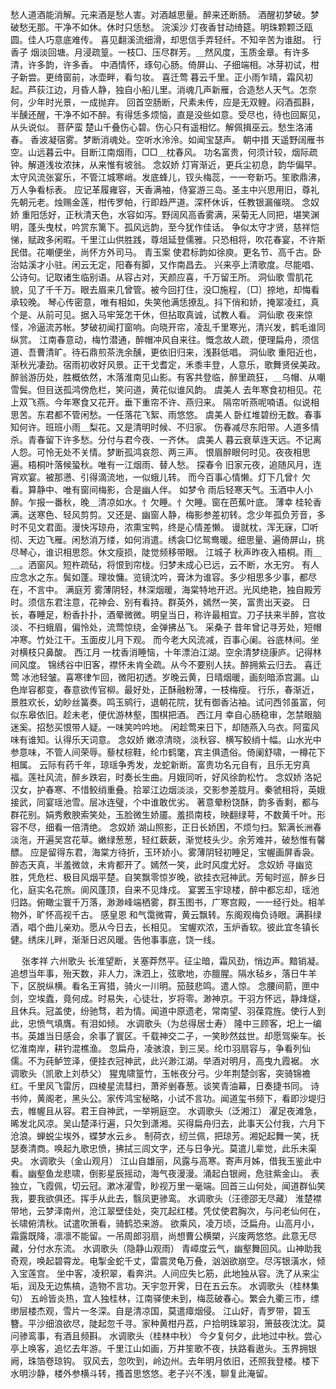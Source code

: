<!-- { "loadSidebar": true } -->
愁人道酒能消解。元来酒是愁人害。对酒越思量。醉来还断肠。 
酒醒初梦破。梦破愁无那。干净不如休。休时只恁愁。 
浣溪沙
灯夜香甘动绮筵。明珠颗颗泛瓯圆。佳人巧意底难传。 
喜见翻溪流细滑，却思信手弄轻纤。不知辛苦为谁甜。 
行香子
烟淡回塘。月浸疏篁。一枝□、压尽群芳。＿然风度，玉质金章。有许多清，许多韵，许多香。 
中酒情怀，琢句心肠。倚屏山、子细端相。冰芽初试，柑子新尝。更绮窗前，冰壶畔，看匀妆。 
喜迁莺
暮云千里。正小雨乍晴，霜风初起。芦荻江边，月昏人静，独自小船儿里。消魂几声新雁，合造愁人天气。怎奈何，少年时光景，一成抛弃。 
回首空肠断，尺素未传，应是无双鲤。闷酒孤斟，半醺还醒，干净不如不醉。有得恁多烦恼，直是没些如意。受尽也，待也回厮见，从头说似。 
菩萨蛮
楚山千叠伤心碧。伤心只有遥相忆。解佩揖巫云。愁生洛浦春。 
香波凝宿雾。梦断消魂处。空听水泠泠。如闻宝瑟声。 
朝中措
天遥野阔雁书空。山远暮云中。目断江南烟雨，□□＿枕春风。 
功名富贵，何须计较，烟际疏钟。解道浅妆浓抹，从来惟有坡翁。 
念奴娇
灯宵渐近，更兵尘初息，韵华偏早。太守风流张宴乐，不管江城寒峭。发底蜂儿，钗头梅蕊，一一夸新巧。笙歌鼎沸，万人争看标表。 
应记革履雍容，天香满袖，侍宴游三岛。圣主中兴思用旧，尊礼先朝元老。烛赐金莲，柑传罗帕，行即趋严道。深杯休诉，任教银漏催晓。 
念奴娇
重阳恁好，正秋清天色，水容如泻。野阔风高香雾满，采菊无人同把，堪笑渊明，蓬头曳杖，吟赏东篱下。孤风远韵，至今犹作佳话。 
争似太守才贤，慈祥恺悌，赋政多闲暇。千里江山供胜践，尊俎延登儒雅。只恐相将，吹花春宴，不许斯民借。花嘲便坐，尚怀方外司马。 
青玉案
使君标韵如徐庾。更名节、高千古。卧治姑溪才小驻。闲云无定，阳春有脚，又作南昌去。 
兴来亭上清歌度。尽能唱、公诗句。记取诸生临别语。从容占对，天颜应喜，千万留王所。 
洞仙歌
雪肌花貌，见了千千万。眼去眉来几曾管。被今回打住，没□施程，〔□〕捺地，却悔看承较晚。 
琴心传密意，唯有相如，失笑他满恁撩乱。抖下俏和娇，掩翠凌红，真个是、从前可见。据入马牢笼怎干休，但拈取真诚，试教人看。 
洞仙歌
夜来惊怪，冷逼流苏帐。梦破初闻打窗响。向晓开帘，凌乱千里寒光，清兴发，鹤毛谁同纵赏。 
江南春意动，梅竹潜通，醉帽冲风自来往。慨念故人疏，便理扁舟，须信道、吾曹清旷。待石鼎煎茶洗余醺，更依旧归来，浅斟低唱。 
洞仙歌
重阳近也，渐秋光凄劲。宿雨初收好风景。正干戈耆定，禾黍丰登，人意乐，歌舞贤侯美政。 
醉翁游历处，胜概依然，木落淮南见山影。有客共登临，醉里疏狂，＿乌帽、从嘲雪鬓。但目送孤鸿傍危栏，笑问道，黄花似谁风韵。 
虞美人
去年寒食初相见。花上双飞燕。今年寒食又花开。垂下重帘不许、燕归来。 
隔帘听燕呢喃语。似说相思苦。东君都不管闲愁。一任落花飞絮、雨悠悠。 
虞美人
卧红堆碧纷无数。春事知何许。班班小雨＿梨花。又是清明时候、不归家。 
伤春减尽东阳带。人道多情杀。青春留下许多愁。分付与君今夜、一齐休。 
虞美人
暮云衰草连天远。不记离人怨。可怜无处不关情。梦断孤鸿哀怨、两三声。 
恨眉醉眼何时见。夜夜相思遍。梧桐叶落候蛩秋。唯有一江烟雨、替人愁。 
探春令
旧家元夜，追随风月，连宵欢宴。被那懑、引得滴流地，一似蛾儿转。 
而今百事心情懒。灯下几曾忄欠看。算静中、唯有窗间梅影，合是幽人伴。 
如梦令
雨后轻寒天气。玉酒中人小醉。乍报一番秋，晚＿清凉如水。忄欠睡。忄欠睡。窗在芭蕉叶底。 
薄幸
桂轮香满。送寒色、轻风剪剪。又还是、幽窗人静，梅影参差初转。念少年孤负芳音，多时不见文君面。漫快泻琼舟，浓熏宝鸭，终是心情差懒。 
谩就枕，浑无寐，□听彻、天边飞雁。闲愁消万缕，如何消遣。绣衾□忆鸳鸯暖。细思量、遍倚屏山，挑尽琴心，谁识相思怨。休文瘦损，陡觉频移带眼。 
江城子
秋声昨夜入梧桐。雨＿＿。洒窗风。短杵疏砧，将恨到帘栊。归梦未成心已远，云不断，水无穷。 
有人应念水之东。鬓如蓬。理妆慵。览镜沈吟，膏沐为谁容。多少相思多少事，都尽在，不言中。 
满庭芳
雾薄阴轻，林深烟暖，海棠特地开迟。光风绝艳，独自殿芳时。须信东君注意，花神会、别有看持。群英外，嫣然一笑，富贵出天姿。 
日长，春睡足，粉香扑扑，酒晕微微。明皇当日，称许最相宜。刀子扶来半醉，宫妆淡、不扫蛾眉，偏怜处，流莺惊绕，金弹拂丛飞。 
采桑子
昔年曾记寻芳处，短帽冲寒。竹处江干。玉面皮儿月下观。 
而今老大风流减，百事心阑。谷底林间。坐对横枝只鼻酸。 
西江月
一枕香消睡恼，十年漂泊江湖。空余清梦绕康庐。记得林间风度。 
锦绣谷中旧客，襟怀未肯全疏。从今不要别人扶。醉拥紫云归去。 
喜迁莺
冰池轻皱。喜寒律乍回，微阳初透。岁晚云黄，日晴烟暖，画刻暗添宫漏。山色岸容都变，春意欲传官柳。最好处，正酥融粉薄，一枝梅瘦。 
行乐，春渐近，景胜欢长，幼眇丝簧奏。鸣玉鹓行，退朝花院，犹有御香沾袖。试问西邻虽富，何似东皋依旧。趁未老，便优游林壑，围棋把酒。 
西江月
幸自心肠稳审，怎禁眼脑迷奚。招愁买恨带人疑。一味笑吟吟地。 
闲趁莺来日下，却随燕入乌衣。阿蛮风味有谁知。认得乐天词意。 
念奴娇
嫩凉清晓，淡秋容、横写鲛绡十幅。山水光中参意味，不管人间荣辱。藜杖棕鞋，纶巾鹤氅，宾主俱遗俗。倚阑舒啸，一樽花下相属。 
云际有药千年，琼瑶争秀发，龙蛇新断。富贵功名元自有，且乐无穷真福。莲社风流，醉乡跌宕，时奏长生曲。月娥同听，好风徐韵松竹。 
念奴娇
洛妃汉女，护春寒、不惜鲛绡重叠。拾翠江边烟淡淡，交影参差胧月。秦虢相将，英娥接武，同宴瑶池雪。层冰连璧，个中谁敢优劣。 
著意晕粉饶酥，韵多香剩，都与群花别。娟秀敷腴索笑处，玉脸微生娇靥。羞损南枝，映翻绿萼，不数黄千叶。形容不尽，细看一倍清绝。 
念奴娇
湖山照影，正日长娇困，不烦匀扫。絮满长洲春淡沲，开遍吴宫花草。嫩绿葱葱，轻红蔌蔌，渐觉枝头少。余芳难并，破愁惟有馨醥。 
应是留得东君，海棠方待折，玉环娇小。雾薄阴轻初睡足，宝幄画屏香袅。醉态天真，半羞微敛，未肯都开了。嫣然一笑，此时风度尤好。 
念奴娇
寻幽览胜，凭危栏、极目风烟平楚。自笑飘零惊岁晚，欲挂衣冠神武。芳甸时巡，醉乡日化，庭实名花旅。阆风蓬顶，自来不见烽戍。 
宴罢玉宇琼楼，醉中都忘却，瑶池归路。俯瞰尘寰千万落，渺渺峰端栖雾，群玉图书，广寒宫殿，一一经行处。相羊物外，旷怀高视千古。 
感皇恩
和气霭微霄，黄云飘转。东阁观梅负诗眼。满斟绿酒，唱个曲儿亲劝。愿从今日去，长相见。 
宝幄欢浓，玉炉香软。彼此宜冬镇长健。绣床儿畔，渐渐日迟风暖。告他事事底，饶一线。 

　
张孝祥
六州歌头
长淮望断，关塞莽然平。征尘暗，霜风劲，悄边声。黯销凝。追想当年事，殆天数，非人力，洙泗上，弦歌地，亦膻腥。隔水毡乡，落日牛羊下，区脱纵横。看名王宵猎，骑火一川明。笳鼓悲鸣。遣人惊。 
念腰间箭，匣中剑，空埃蠹，竟何成。时易失，心徒壮，岁将零。渺神京。干羽方怀远，静烽燧，且休兵。冠盖使，纷驰骛，若为情。闻道中原遗老，常南望、羽葆霓旌。使行人到此，忠愤气填膺。有泪如倾。 
水调歌头（为总得居士寿）
隆中三顾客，圯上一编书。英雄当日感会，余事了寰区。千载神交二子，一笑眇然兹世。却愿驾柴车。长忆淮南岸，耕钓混樵渔。 
忽扁舟，凌骇浪，到三吴。纶巾羽扇容与，争看列仙儒。不为莼鲈笠泽，便挂衣冠神武，此兴渺江湖。举酒对明月，高曳九霞裾。 
水调歌头（凯歌上刘恭父）
猩鬼啸篁竹，玉帐夜分弓。少年荆楚剑客，突骑锦襜红。千里风飞雷厉，四棱星流彗扫，萧斧剉春葱。谈笑青油幕，日奏捷书同。 
诗书帅，黄阁老，黑头公。家传鸿宝秘略，小试不言功。闻道玺书频下，看即沙堤归去，帷幄且从容。君王自神武，一举朔庭空。 
水调歌头（泛湘江）
濯足夜滩急，晞发北风凉。吴山楚泽行遍，只欠到潇湘。买得扁舟归去，此事天公付我，六月下沧浪。蝉蜕尘埃外，蝶梦水云乡。 
制荷衣，纫兰佩，把琼芳。湘妃起舞一笑，抚瑟奏清商。唤起九歌忠愤，拂拭三闾文字，还与日争光。莫遣儿辈觉，此乐未渠央。 
水调歌头（金山观月）
江山自雄丽，风露与高寒。寄声月姊，借我玉鉴此中看。幽壑鱼龙悲啸，倒影星辰摇动，海气夜漫漫。涌起白银阙，危驻紫金山。 
表独立，飞霞佩，切云冠。漱冰濯雪，眇视万里一毫端。回首三山何处，闻道群仙笑我，要我欲俱还。挥手从此去，翳凤更骖鸾。 
水调歌头（汪德邵无尽藏）
淮楚襟带地，云梦泽南州，沧江翠壁佳处，突兀起红楼。凭仗使君胸次，与问老仙何在，长啸俯清秋。试遣吹箫看，骑鹤恐来游。 
欲乘风，凌万顷，泛扁舟。山高月小，霜露既降，凛凛不能留。一吊周郎羽扇，尚想曹公横槊，兴废两悠悠。此意无尽藏，分付水东流。 
水调歌头（隐静山观雨）
青嶂度云气，幽壑舞回风。山神助我奇观，唤起碧霄龙。电掣金蛇千丈，雷震灵龟万叠，汹汹欲崩空。尽泻银潢水，倾入宝莲宫。 
坐中客，凌积翠，看奔洪。人间应失匕筋，此地独从容。洗了从来尘垢，润及无边焦槁，造物不言功。天宇忽开霁，日在五云东。 
水调歌头（桂林集句）
五岭皆炎热，宜人独桂林，江南驿使未到，梅蕊破春心。繁会九衢三市，缥缈层楼杰观，雪片一冬深。自是清凉国，莫遣瘴烟侵。 
江山好，青罗带，碧玉簪。平沙细浪欲尽，陡起忽千寻。家种黄柑丹荔，户拾明珠翠羽，箫鼓夜沈沈。莫问骖鸾事，有酒且频斟。 
水调歌头（桂林中秋）
今夕复何夕，此地过中秋。尝心亭上唤客，追忆去年游。千里江山如画，万井笙歌不夜，扶路看遨头。玉界拥银阙，珠箔卷琼钩。 
驭风去，忽吹到，岭边州。去年明月依旧，还照我登楼。楼下水明沙静，楼外参横斗转，搔首思悠悠。老子兴不浅，聊复此淹留。 

